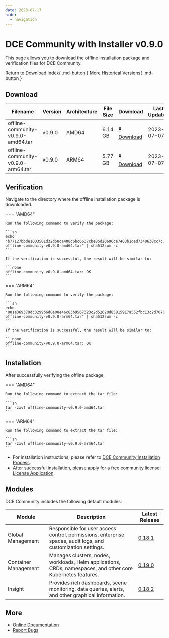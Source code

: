```yaml
---
date: 2023-07-17
hide:
  - navigation
---
```


# DCE Community with Installer v0.9.0

This page allows you to download the offline installation package and verification files for DCE Community.

[Return to Download Index](../index.md){ .md-button }
[More Historical Versions](./dce5-installer-history.md){ .md-button }

## Download

| Filename                             | Version | Architecture | File Size | Download                                                                                                                         | Last Updated |
| ------------------------------------ | --------| -------------| ----------| -------------------------------------------------------------------------------------------------------------------------------- | ------------ |
| offline-community-v0.9.0-amd64.tar   | v0.9.0  | AMD64        | 6.14 GB    | [:arrow_down: Download](https://qiniu-download-public.daocloud.io/DaoCloud_Enterprise/dce5/offline-community-v0.9.0-amd64.tar)   | 2023-07-07   |
| offline-community-v0.9.0-arm64.tar   | v0.9.0  | ARM64        | 5.77 GB    | [:arrow_down: Download](https://qiniu-download-public.daocloud.io/DaoCloud_Enterprise/dce5/offline-community-v0.9.0-arm64.tar)   | 2023-07-07   |

## Verification

Navigate to the directory where the offline installation package is downloaded.

=== "AMD64"

    Run the following command to verify the package:

    ```sh
    echo "b77127bbde1003501d32d58ca408c6bc6637cbe85d20696ce7403b1ded7340638cc7c7a447fe52b055ff7068e3d85399f6a68a7b9d47cd0e7bbfc4c77be4dab2  offline-community-v0.9.0-amd64.tar" | sha512sum -c
    ```

    If the verification is successful, the result will be similar to:

    ```none
    offline-community-v0.9.0-amd64.tar: OK
    ```

=== "ARM64"

    Run the following command to verify the package:

    ```sh
    echo "001a369379dc3299b6d0e00e46c83b9567323c2d52620d85815917a552fbc13c2d7076a2ad71eaff7dfbfe7ed82f68e5d30c0e53f47fa5055ef07588b4355bc3  offline-community-v0.9.0-arm64.tar" | sha512sum -c
    ```

    If the verification is successful, the result will be similar to:

    ```none
    offline-community-v0.9.0-arm64.tar: OK
    ```

## Installation

After successfully verifying the offline package,

=== "AMD64"

    Run the following command to extract the tar file:

    ```sh
    tar -zxvf offline-community-v0.9.0-amd64.tar
    ```

=== "ARM64"

    Run the following command to extract the tar file:

    ```sh
    tar -zxvf offline-community-v0.9.0-arm64.tar
    ```

- For installation instructions, please refer to [DCE Community Installation Process](../../install/community/k8s/online.md#_2).
- After successful installation, please apply for a free community license: [License Application](../../dce/license0.md).

## Modules

DCE Community includes the following default modules:

| Module          | Description                                                                                     | Latest Release                                                |
| --------------- | ----------------------------------------------------------------------------------------------- | ------------------------------------------------------------- |
| Global Management     | Responsible for user access control, permissions, enterprise spaces, audit logs, and customization settings.    | [0.18.1](../../ghippo/intro/release-notes.md#0181)    |
| Container Management  | Manages clusters, nodes, workloads, Helm applications, CRDs, namespaces, and other core Kubernetes features.       | [0.19.0](../../kpanda/intro/release-notes.md#0190)    |
| Insight         | Provides rich dashboards, scene monitoring, data queries, alerts, and other graphical information.             | [0.18.2](../../insight/intro/releasenote.md#0182)     |

## More

- [Online Documentation](../../dce/index.md)
- [Report Bugs](https://github.com/DaoCloud/DaoCloud-docs/issues)
